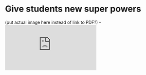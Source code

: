 
# Give students new super powers

(put actual image here instead of link to PDF?)
-![](http://assets.codefellows.org/UserSuperPowers.pdf)
